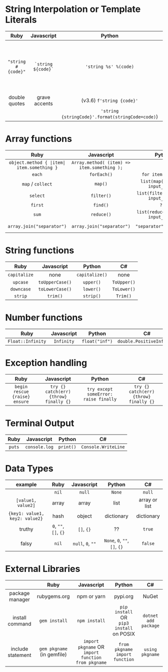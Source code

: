 <!--
Ruby | Javascript | Python
:---:|:---:|:---:
-->

# String Interpolation or Template Literals

|        Ruby        |       Javascript       |                      Python                      |                                    C#                                    |
| :----------------: | :--------------------: | :----------------------------------------------: | :----------------------------------------------------------------------: |
| `"string #{code}"` | `` `string ${code}` `` |              `'string %s' %(code)`               | `"string {0} {1}", code at {0}, code at {1}` <br/> OR `$"string {code}"` |
|   double quotes    |     grave accents      |            (v3.6) `f'string {code}'`             |                                                                          |
|                    |                        | `'string {stringCode}'.format(stringCode=code)`) |

# Array functions

|                   Ruby                    |                 Javascript                  |                Python                |                        C#                        |
| :---------------------------------------: | :-----------------------------------------: | :----------------------------------: | :----------------------------------------------: |
| `object.method { \|item\| item.something }` | `Array.method( (item) => item.something );` |                                      |                  requires LINQ                   |
|                  `each`                   |                 `forEach()`                 |         `for item in list:`          |            `foreach item in list {}`             |
|             `map` / `collect`             |                   `map()`                   |  `list(map(function, input_list))`   |       `array.Select(x => operation on x)`        |
|                 `select`                  |                 `filter()`                  | `list(filter(function, input_list))` |      `array.Where(x => boolean operation)`       |
|                  `first`                  |                  `find()`                   |                `???`                 |
|                   `sum`                   |                 `reduce()`                  | `list(reduce(function, input_list))` | `array.Aggregate((x,y) => operation on x and y)` |
|         `array.join("separator")`         |          `array.join("separator")`          |       `"separator".join(list)`       |        `string.Join("separator", array)`         |

# String functions

|     Ruby     |   Javascript    |     Python     |     C#      |
| :----------: | :-------------: | :------------: | :---------: |
| `capitalize` |      none       | `capitalize()` |    none     |
|   `upcase`   | `toUpperCase()` |   `upper()`    | `ToUpper()` |
|  `downcase`  | `toLowerCase()` |   `lower()`    | `ToLower()` |
|   `strip`    |    `trim()`     |   `strip()`    |  `Trim()`   |

# Number functions

|       Ruby        | Javascript |     Python     |            C#             |
| :---------------: | :--------: | :------------: | :-----------------------: |
| `Float::Infinity` | `Infinity` | `float("inf")` | `double.PositiveInfinity` |

<!--
# Loops
Ruby | Javascript | Python
:---:|:---:|:---:
  -->

# Exception handling

|             Ruby              |               Javascript               |                Python                 |                   C#                   |
| :---------------------------: | :------------------------------------: | :-----------------------------------: | :------------------------------------: |
| `begin rescue {raise} ensure` | `try {} catch(err) {throw} finally {}` | `try except someError: raise finally` | `try {} catch(err) {throw} finally {}` |

# Terminal Output

|  Ruby  |  Javascript   |  Python   |         C#          |
| :----: | :-----------: | :-------: | :-----------------: |
| `puts` | `console.log` | `print()` | `Console.WriteLine` |

# Data Types

|            example             |         Ruby          |    Javascript     |            Python             |      C#       |
| :----------------------------: | :-------------------: | :---------------: | :---------------------------: | :-----------: |
|                                |         `nil`         |      `null`       |            `None`             |    `null`     |
|       `[value1, value2]`       |         array         |       array       |             list              | array or list |
| `{key1: value1, key2: value2}` |         hash          |      object       |          dictionary           |  dictionary   |
|             truthy             | `0`, `""`, `[]`, `{}` |    `[]`, `{}`     |              ??               |    `true`     |
|             falsy              |         `nil`         | `null`, `0`, `""` | `None`, `0`, `""`, `[]`, `{}` |    `false`    |

# External Libraries

|                         |            Ruby            |                     Javascript                     |                    Python                     |          C#          |
| :---------------------: | :------------------------: | :------------------------------------------------: | :-------------------------------------------: | :------------------: |
|  package <br/> manager  |        rubygems.org        |                    npm or yarn                     |                   pypi.org                    |        NuGet         |
|  install <br/>command   |       `gem install`        |                   `npm install`                    | `pip install` OR <br/>`pip3 install` on POSIX | `dotnet add package` |
| include <br/> statement | `gem pkgname` (in gemfile) | `import pkgname` OR `import function from pkgname` |        `from pkgname import function`         |   `using pkgname`    |

